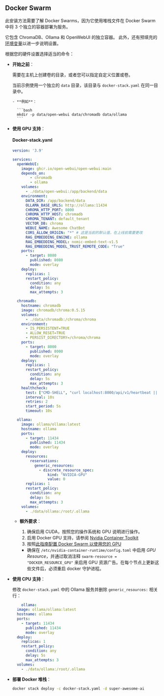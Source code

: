 ## Docker Swarm

此安装方法需要了解 Docker Swarms，因为它使用堆栈文件在 Docker Swarm 中将 3 个独立的容器部署为服务。

它包含 ChromaDB、Ollama 和 OpenWebUI 的独立容器。
此外，还有预填充的[环境变量](../advanced-topics/env-configuration)以进一步说明设置。

根据您的硬件设置选择适当的命令：

- **开始之前**：

  需要在主机上创建卷的目录，或者您可以指定自定义位置或卷。
  
  当前示例使用一个独立的 `data` 目录，该目录与 `docker-stack.yaml` 在同一目录中。
  
      - **例如**：
  
        ```bash
        mkdir -p data/open-webui data/chromadb data/ollama
        ```

- **使用 GPU 支持**：

  #### Docker-stack.yaml

    ```yaml
    version: '3.9'

    services:
      openWebUI:
        image: ghcr.io/open-webui/open-webui:main
        depends_on:
            - chromadb
            - ollama
        volumes:
          - ./data/open-webui:/app/backend/data
        environment:
          DATA_DIR: /app/backend/data 
          OLLAMA_BASE_URLS: http://ollama:11434
          CHROMA_HTTP_PORT: 8000
          CHROMA_HTTP_HOST: chromadb
          CHROMA_TENANT: default_tenant
          VECTOR_DB: chroma
          WEBUI_NAME: Awesome ChatBot
          CORS_ALLOW_ORIGIN: "*" # 这是当前的默认值，在上线前需要更改
          RAG_EMBEDDING_ENGINE: ollama
          RAG_EMBEDDING_MODEL: nomic-embed-text-v1.5
          RAG_EMBEDDING_MODEL_TRUST_REMOTE_CODE: "True"
        ports:
          - target: 8080
            published: 8080
            mode: overlay
        deploy:
          replicas: 1
          restart_policy:
            condition: any
            delay: 5s
            max_attempts: 3

      chromadb:
        hostname: chromadb
        image: chromadb/chroma:0.5.15
        volumes:
          - ./data/chromadb:/chroma/chroma
        environment:
          - IS_PERSISTENT=TRUE
          - ALLOW_RESET=TRUE
          - PERSIST_DIRECTORY=/chroma/chroma
        ports: 
          - target: 8000
            published: 8000
            mode: overlay
        deploy:
          replicas: 1
          restart_policy:
            condition: any
            delay: 5s
            max_attempts: 3
        healthcheck: 
          test: ["CMD-SHELL", "curl localhost:8000/api/v1/heartbeat || exit 1"]
          interval: 10s
          retries: 2
          start_period: 5s
          timeout: 10s

      ollama:
        image: ollama/ollama:latest
        hostname: ollama
        ports:
          - target: 11434
            published: 11434
            mode: overlay
        deploy:
          resources:
            reservations:
              generic_resources:
                - discrete_resource_spec:
                    kind: "NVIDIA-GPU"
                    value: 0
          replicas: 1
          restart_policy:
            condition: any
            delay: 5s
            max_attempts: 3
        volumes:
          - ./data/ollama:/root/.ollama

    ```

  - **额外要求**：

      1. 确保启用 CUDA，按照您的操作系统和 GPU 说明进行操作。
      2. 启用 Docker GPU 支持，请参阅 [Nvidia Container Toolkit](https://docs.nvidia.com/datacenter/cloud-native/container-toolkit/latest/install-guide.html "在 Nvidia 网站上。")
      3. 按照[此指南配置 Docker Swarm 以使用您的 GPU](https://gist.github.com/tomlankhorst/33da3c4b9edbde5c83fc1244f010815c#configuring-docker-to-work-with-your-gpus)
    - 确保在 `/etc/nvidia-container-runtime/config.toml` 中启用 _GPU Resource_，并通过取消注释 `swarm-resource = "DOCKER_RESOURCE_GPU"` 来启用 GPU 资源广告。在每个节点上更新这些文件后，必须重启 docker 守护进程。

- **使用 CPU 支持**：
  
    修改 `docker-stack.yaml` 中的 Ollama 服务并删除 `generic_resources:` 相关行：

    ```yaml
        ollama:
      image: ollama/ollama:latest
      hostname: ollama
      ports:
        - target: 11434
          published: 11434
          mode: overlay
      deploy:
        replicas: 1
        restart_policy:
          condition: any
          delay: 5s
          max_attempts: 3
      volumes:
        - ./data/ollama:/root/.ollama
    ```

- **部署 Docker 堆栈**：
  
  ```bash
  docker stack deploy -c docker-stack.yaml -d super-awesome-ai
  ```
